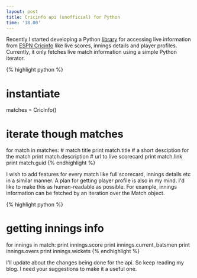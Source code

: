 ```yaml
---
layout: post
title: Cricinfo api (unofficial) for Python
time: '18.00'
---
```


Recently I started developing a Python [library](https://github.com/semk/cricinfo) for accessing live information from [ESPN Cricinfo](http://espncricinfo.com) like live scores, innings details and player profiles. Currently, it only fetches live match information using a simple Python iterator.

{% highlight python %}
# instantiate
matches = CricInfo()
# iterate though matches
for match in matches:
    # match title
    print match.title
    # a short desciption for the match
    print match.description
    # url to live scorecard
    print match.link
    print match.guid
{% endhighlight %}

I wish to add features for every match like full scorecard, innings details etc in a similar manner. A plan for getting player profile is also in my mind. I'd like to make this as human-readable as possible. For example, innings information can be fetched by an iteration over the Match object. 

{% highlight python %}
# getting innings info
for innings in match:
    print innings.score
    print innings.current_batsmen
    print innings.overs
    print innings.wickets
{% endhighlight %}

I'll update about the changes being done for the api. So keep reading my blog. I need your suggestions to make it a useful one. 
